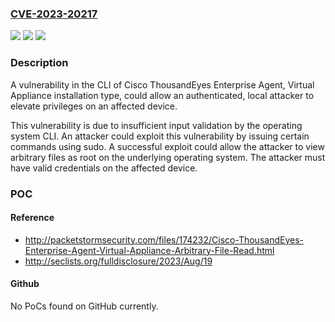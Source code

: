 ### [CVE-2023-20217](https://cve.mitre.org/cgi-bin/cvename.cgi?name=CVE-2023-20217)
![](https://img.shields.io/static/v1?label=Product&message=Cisco%20ThousandEyes%20Recorder%20Application&color=blue)
![](https://img.shields.io/static/v1?label=Version&message=%3D%20N%2FA%20&color=brighgreen)
![](https://img.shields.io/static/v1?label=Vulnerability&message=Execution%20with%20Unnecessary%20Privileges&color=brighgreen)

### Description

A vulnerability in the CLI of Cisco ThousandEyes Enterprise Agent, Virtual Appliance installation type, could allow an authenticated, local attacker to elevate privileges on an affected device. This vulnerability is due to insufficient input validation by the operating system CLI. An attacker could exploit this vulnerability by issuing certain commands using sudo. A successful exploit could allow the attacker to view arbitrary files as root on the underlying operating system. The attacker must have valid credentials on the affected device.

### POC

#### Reference
- http://packetstormsecurity.com/files/174232/Cisco-ThousandEyes-Enterprise-Agent-Virtual-Appliance-Arbitrary-File-Read.html
- http://seclists.org/fulldisclosure/2023/Aug/19

#### Github
No PoCs found on GitHub currently.

